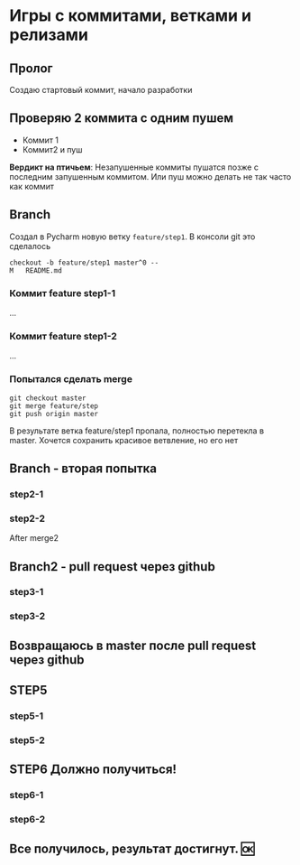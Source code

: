 # Игры с коммитами, ветками и релизами

## Пролог

Создаю стартовый коммит, начало разработки

## Проверяю 2 коммита с одним пушем

- Коммит 1
- Коммит2 и пуш

**Вердикт на птичьем**: Незапушенные коммиты пушатся позже с последним запушенным коммитом. 
Или пуш можно делать не так часто как коммит

## Branch
Создал в Pycharm новую ветку `feature/step1`. В консоли git это сделалось 
```
checkout -b feature/step1 master^0 --
M	README.md
```

### Коммит feature step1-1
...

### Коммит feature step1-2
...

### Попытался сделать merge

```
git checkout master
git merge feature/step
git push origin master
```
В результате ветка feature/step1 пропала, полностью перетекла в master.
Хочется сохранить красивое ветвление, но его нет
## Branch - вторая попытка

### step2-1
### step2-2

After merge2

## Branch2 - pull request через github

### step3-1
### step3-2

## Возвращаюсь в master после pull request через github

## STEP5

### step5-1

### step5-2

## STEP6 Должно получиться!

### step6-1

### step6-2

## Все получилось, результат достигнут. 🆗
 
